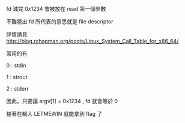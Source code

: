 fd 減完 0x1234 會被放在 read 第一個參數

不難猜出 fd 所代表的意思就是 file descriptor

詳情請見 http://blog.rchapman.org/posts/Linux_System_Call_Table_for_x86_64/

常用的有 

0 : stdin

1 : strout

2 : stderr

 

因此，只要讓 argv[1] = 0x1234 , fd 就會等於 0

接著在輸入 LETMEWIN 就能拿到 flag 了

